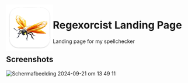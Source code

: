 <img width="128px" src="public/Illumicheck_mac.png" alt="Logo" align="left" />

# Regexorcist Landing Page

Landing page for my spellchecker

## Screenshots

![Scherm­afbeelding 2024-09-21 om 13 49 11](https://github.com/user-attachments/assets/60bc537c-3db6-43f5-bb5d-e1157a714ffa)
